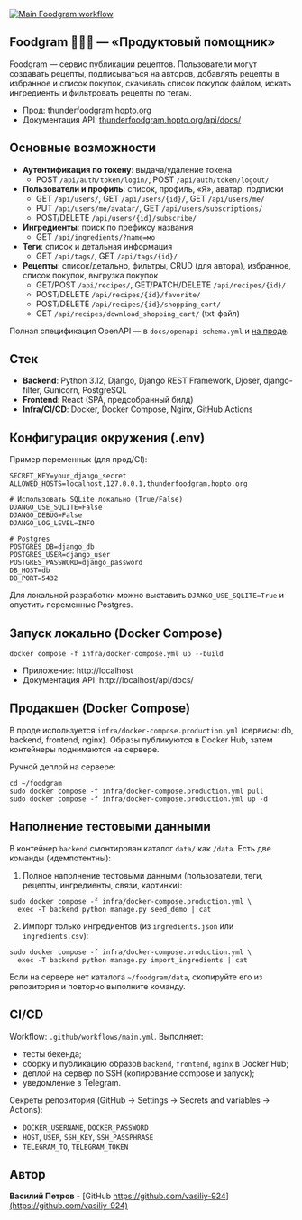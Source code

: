 [![Main Foodgram workflow](https://github.com/vasiliy-924/foodgram/actions/workflows/main.yml/badge.svg)](https://github.com/vasiliy-924/foodgram/actions/workflows/main.yml)

## Foodgram 🍕🍳🥩 — «Продуктовый помощник»

Foodgram — сервис публикации рецептов. Пользователи могут создавать рецепты,
подписываться на авторов, добавлять рецепты в избранное и список покупок,
скачивать список покупок файлом, искать ингредиенты и фильтровать рецепты по тегам.

- Прод: [thunderfoodgram.hopto.org](https://thunderfoodgram.hopto.org)
- Документация API: [thunderfoodgram.hopto.org/api/docs/](https://thunderfoodgram.hopto.org/api/docs/)

## Основные возможности
- **Аутентификация по токену**: выдача/удаление токена
  - POST `/api/auth/token/login/`, POST `/api/auth/token/logout/`
- **Пользователи и профиль**: список, профиль, «Я», аватар, подписки
  - GET `/api/users/`, GET `/api/users/{id}/`, GET `/api/users/me/`
  - PUT `/api/users/me/avatar/`, GET `/api/users/subscriptions/`
  - POST/DELETE `/api/users/{id}/subscribe/`
- **Ингредиенты**: поиск по префиксу названия
  - GET `/api/ingredients/?name=мо`
- **Теги**: список и детальная информация
  - GET `/api/tags/`, GET `/api/tags/{id}/`
- **Рецепты**: список/детально, фильтры, CRUD (для автора),
  избранное, список покупок, выгрузка покупок
  - GET/POST `/api/recipes/`, GET/PATCH/DELETE `/api/recipes/{id}/`
  - POST/DELETE `/api/recipes/{id}/favorite/`
  - POST/DELETE `/api/recipes/{id}/shopping_cart/`
  - GET `/api/recipes/download_shopping_cart/` (txt-файл)

Полная спецификация OpenAPI — в `docs/openapi-schema.yml` и
[на проде](https://thunderfoodgram.hopto.org/api/docs/).

## Стек
- **Backend**: Python 3.12, Django, Django REST Framework, Djoser,
  django-filter, Gunicorn, PostgreSQL
- **Frontend**: React (SPA, предсобранный билд)
- **Infra/CI/CD**: Docker, Docker Compose, Nginx, GitHub Actions

## Конфигурация окружения (.env)
Пример переменных (для прод/CI):

```
SECRET_KEY=your_django_secret
ALLOWED_HOSTS=localhost,127.0.0.1,thunderfoodgram.hopto.org

# Использовать SQLite локально (True/False)
DJANGO_USE_SQLITE=False
DJANGO_DEBUG=False
DJANGO_LOG_LEVEL=INFO

# Postgres
POSTGRES_DB=django_db
POSTGRES_USER=django_user
POSTGRES_PASSWORD=django_password
DB_HOST=db
DB_PORT=5432
```

Для локальной разработки можно выставить `DJANGO_USE_SQLITE=True` и опустить
переменные Postgres.

## Запуск локально (Docker Compose)

```
docker compose -f infra/docker-compose.yml up --build
```

- Приложение: http://localhost
- Документация API: http://localhost/api/docs/

## Продакшен (Docker Compose)
В проде используется `infra/docker-compose.production.yml` (сервисы: db,
backend, frontend, nginx). Образы публикуются в Docker Hub, затем
контейнеры поднимаются на сервере.

Ручной деплой на сервере:
```
cd ~/foodgram
sudo docker compose -f infra/docker-compose.production.yml pull
sudo docker compose -f infra/docker-compose.production.yml up -d
```

## Наполнение тестовыми данными
В контейнер `backend` смонтирован каталог `data/` как `/data`. Есть две
команды (идемпотентны):

1) Полное наполнение тестовыми данными (пользователи, теги, рецепты,
   ингредиенты, связи, картинки):
```
sudo docker compose -f infra/docker-compose.production.yml \
  exec -T backend python manage.py seed_demo | cat
```

2) Импорт только ингредиентов (из `ingredients.json` или `ingredients.csv`):
```
sudo docker compose -f infra/docker-compose.production.yml \
  exec -T backend python manage.py import_ingredients | cat
```

Если на сервере нет каталога `~/foodgram/data`, скопируйте его из репозитория
и повторно выполните команду.

## CI/CD
Workflow: `.github/workflows/main.yml`.
Выполняет:
- тесты бекенда;
- сборку и публикацию образов `backend`, `frontend`, `nginx` в Docker Hub;
- деплой на сервер по SSH (копирование compose и запуск);
- уведомление в Telegram.

Секреты репозитория (GitHub → Settings → Secrets and variables → Actions):
- `DOCKER_USERNAME`, `DOCKER_PASSWORD`
- `HOST`, `USER`, `SSH_KEY`, `SSH_PASSPHRASE`
- `TELEGRAM_TO`, `TELEGRAM_TOKEN`

## Автор
**Василий Петров** - [GitHub https://github.com/vasiliy-924](https://github.com/vasiliy-924)